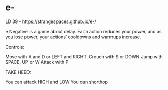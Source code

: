 # e-
LD 39 - https://strangespaces.github.io/e-/

e Negative is a game about delay. Each action reduces your power, and as you lose power, your actions’ cooldowns and warmups increase.

Controls:

Move with A and D or LEFT and RIGHT.
Crouch with S or DOWN
Jump with SPACE, UP or W
Attack with P

TAKE HEED:

You can attack HIGH and LOW
You can shorthop
